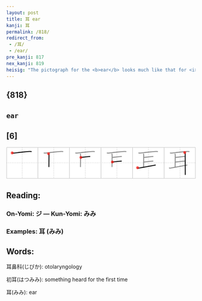 ```yaml
---
layout: post
title: 耳 ear
kanji: 耳
permalink: /818/
redirect_from:
 - /耳/
 - /ear/
pre_kanji: 817
nex_kanji: 819
heisig: "The pictograph for the <b>ear</b> looks much like that for <i>eye</i>, but note how the stroke order gives it a different look."
---
```


## {818}

## `ear`

## [6]

<div class="stroke"><img src="../images/E880B3.png" /></div>

## Reading:

### On-Yomi: ジ &mdash; Kun-Yomi: みみ

### Examples: 耳 (みみ)

## Words:

耳鼻科(じびか): otolaryngology

初耳(はつみみ): something heard for the first time

耳(みみ): ear
